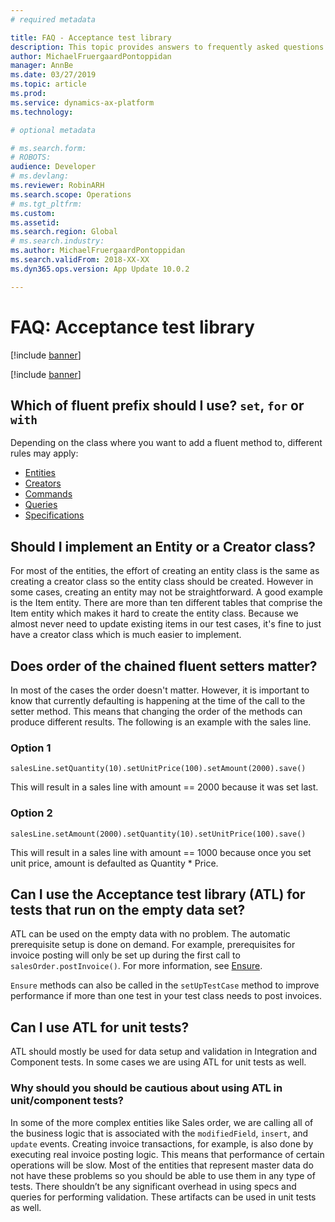 ```yaml
---
# required metadata

title: FAQ - Acceptance test library 
description: This topic provides answers to frequently asked questions about the acceptance test library.
author: MichaelFruergaardPontoppidan
manager: AnnBe
ms.date: 03/27/2019
ms.topic: article
ms.prod: 
ms.service: dynamics-ax-platform
ms.technology: 

# optional metadata

# ms.search.form: 
# ROBOTS: 
audience: Developer
# ms.devlang: 
ms.reviewer: RobinARH
ms.search.scope: Operations
# ms.tgt_pltfrm: 
ms.custom: 
ms.assetid: 
ms.search.region: Global
# ms.search.industry: 
ms.author: MichaelFruergaardPontoppidan
ms.search.validFrom: 2018-XX-XX
ms.dyn365.ops.version: App Update 10.0.2

---
```


# FAQ: Acceptance test library

[!include [banner](../includes/banner.md)]

[!include [banner](../includes/preview-banner.md)]

## Which of fluent prefix should I use? `set`, `for` or `with`

Depending on the class where you want to add a fluent method to, different rules may apply:

- [Entities](Concepts_Entities.md)
- [Creators](Concepts_Creators.md)
- [Commands](Concepts_Commands.md)
- [Queries](Concepts_Queries.md)
- [Specifications](Concepts_Specifications.md)

## Should I implement an Entity or a Creator class?
For most of the entities, the effort of creating an entity class is the same as creating a creator class so the entity class should be created. However in some cases, creating an entity may not be straightforward. A good example is the Item entity. There are more than ten different tables that comprise the Item entity which makes it hard to create the entity class. Because we almost never need to update existing items in our test cases, it's fine to just have a creator class which is much easier to implement.

## Does order of the chained fluent setters matter?
In most of the cases the order doesn't matter. However, it is important to know that currently defaulting is happening at the time of the call to the setter method. This means that changing the order of the methods can produce different results. The following is an example with the sales line. 

### Option 1
```
salesLine.setQuantity(10).setUnitPrice(100).setAmount(2000).save()
```
This will result in a sales line with amount == 2000 because it was set last.
	
### Option 2
```
salesLine.setAmount(2000).setQuantity(10).setUnitPrice(100).save()
```
This will result in a sales line with amount == 1000 because once you set unit price, amount is defaulted as Quantity * Price.

## Can I use the Acceptance test library (ATL) for tests that run on the empty data set?
ATL can be used on the empty data with no problem. The automatic prerequisite setup is done on demand. For example, prerequisites for invoice posting will only be set up during the first call to `salesOrder.postInvoice()`. For more information, see [Ensure](Concepts_TestDataMethods.md#EnsureMethods).

`Ensure` methods can also be called in the `setUpTestCase` method to improve performance if more than one test in your test class needs to post invoices.

## Can I use ATL for unit tests?
ATL should mostly be used for data setup and validation in Integration and Component tests. In some cases we are using ATL for unit tests as well.

### Why should you should be cautious about using ATL in unit/component tests? 
In some of the more complex entities like Sales order, we are calling all of the business logic that is associated with the `modifiedField`, `insert`, and `update` events. Creating invoice transactions, for example, is also done by executing real invoice posting logic. 
This means that performance of certain operations will be slow. 
Most of the entities that represent master data do not have these problems so you should be able to use them in any type of tests. 
There shouldn’t be any significant overhead in using specs and queries for performing validation. These artifacts can be used in unit tests as well.
